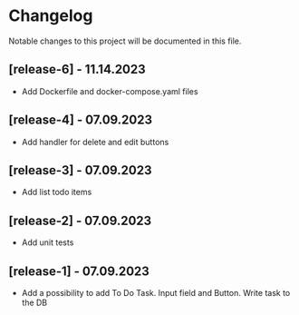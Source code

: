 # Changelog
Notable changes to this project will be documented in this file.

## [release-6] - 11.14.2023

* Add Dockerfile and docker-compose.yaml files

## [release-4] - 07.09.2023

* Add handler for delete and edit buttons

## [release-3] - 07.09.2023

* Add list todo items

## [release-2] - 07.09.2023

* Add unit tests

## [release-1] - 07.09.2023

* Add a possibility to add To Do Task. Input field and Button. Write task to the DB
